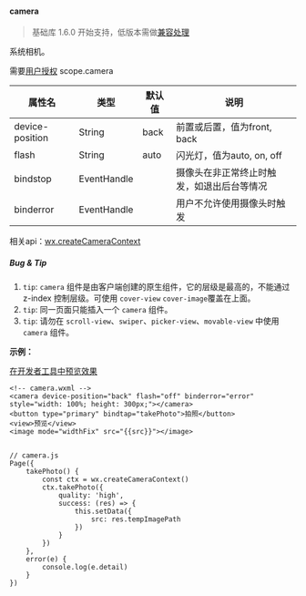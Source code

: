 <!-- https://mp.weixin.qq.com/debug/wxadoc/dev/component/camera.html -->

#### camera

> 基础库 1.6.0 开始支持，低版本需做[兼容处理](https://mp.weixin.qq.com/debug/wxadoc/dev/framework/compatibility.html)

系统相机。

需要[用户授权](https://mp.weixin.qq.com/debug/wxadoc/dev/api/authorize-index.html) scope.camera

  属性名            |  类型          |  默认值 |  说明                    
--------------------|----------------|---------|--------------------------
  device-position   |  String        |  back   |前置或后置，值为front, back
  flash             |  String        |  auto   | 闪光灯，值为auto, on, off
  bindstop          |  EventHandle   |         |摄像头在非正常终止时触发，如退出后台等情况
  binderror         |  EventHandle   |         |用户不允许使用摄像头时触发

相关api：[wx.createCameraContext](https://mp.weixin.qq.com/debug/wxadoc/dev/api/api-camera.html)

##### Bug & Tip

1.  `tip`: `camera` 组件是由客户端创建的原生组件，它的层级是最高的，不能通过 z-index 控制层级。可使用 `cover-view` `cover-image`覆盖在上面。
2.  `tip`: 同一页面只能插入一个 `camera` 组件。
3.  `tip`: 请勿在 `scroll-view`、`swiper`、`picker-view`、`movable-view` 中使用 `camera` 组件。

**示例：**

[在开发者工具中预览效果](wechatide://minicode/VBZ3Jim26zYu)

    <!-- camera.wxml -->
    <camera device-position="back" flash="off" binderror="error" style="width: 100%; height: 300px;"></camera>
    <button type="primary" bindtap="takePhoto">拍照</button>
    <view>预览</view>
    <image mode="widthFix" src="{{src}}"></image>
    

    // camera.js
    Page({
        takePhoto() {
            const ctx = wx.createCameraContext()
            ctx.takePhoto({
                quality: 'high',
                success: (res) => {
                    this.setData({
                        src: res.tempImagePath
                    })
                }
            })
        },
        error(e) {
            console.log(e.detail)
        }
    })

